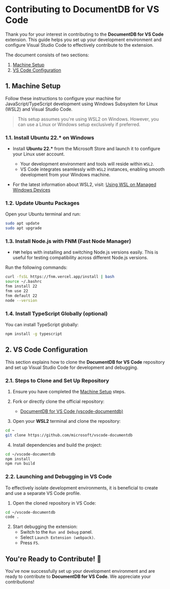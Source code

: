 # Contributing to DocumentDB for VS Code

Thank you for your interest in contributing to the **DocumentDB for VS Code** extension. This guide helps you set up your development environment and configure Visual Studio Code to effectively contribute to the extension.

The document consists of two sections:

1. [Machine Setup](#1-machine-setup)
2. [VS Code Configuration](#2-vs-code-configuration)

## 1. Machine Setup

Follow these instructions to configure your machine for JavaScript/TypeScript development using Windows Subsystem for Linux (WSL2) and Visual Studio Code.

> This setup assumes you're using WSL2 on Windows. However, you can use a Linux or Windows setup exclusively if preferred.

### 1.1. Install Ubuntu 22.\* on Windows

- Install **Ubuntu 22.\*** from the Microsoft Store and launch it to configure your Linux user account.

  - Your development environment and tools will reside within `WSL2`.
  - VS Code integrates seamlessly with `WSL2` instances, enabling smooth development from your Windows machine.

- For the latest information about WSL2, visit: [Using WSL on Managed Windows Devices](https://microsoft.sharepoint.com/sites/DeviceExperience/SitePages/Device%20Experience%20-%20Linux%20-%20Apps.aspx#using-wsl-on-managed-windows-devices)

### 1.2. Update Ubuntu Packages

Open your Ubuntu terminal and run:

```bash
sudo apt update
sudo apt upgrade
```

### 1.3. Install Node.js with FNM (Fast Node Manager)

- `FNM` helps with installing and switching Node.js versions easily. This is useful for testing compatibility across different Node.js versions.

Run the following commands:

```bash
curl -fsSL https://fnm.vercel.app/install | bash
source ~/.bashrc
fnm install 22
fnm use 22
fnm default 22
node --version
```

### 1.4. Install TypeScript Globally (optional)

You can install TypeScript globally:

```bash
npm install -g typescript
```

## 2. VS Code Configuration

This section explains how to clone the **DocumentDB for VS Code** repository and set up Visual Studio Code for development and debugging.

### 2.1. Steps to Clone and Set Up Repository

1. Ensure you have completed the [Machine Setup](#1-machine-setup) steps.

2. Fork or directly clone the official repository:

   - [DocumentDB for VS Code (vscode-documentdb)](https://github.com/microsoft/vscode-documentdb)

3. Open your **WSL2** terminal and clone the repository:

```bash
cd ~
git clone https://github.com/microsoft/vscode-documentdb
```

4. Install dependencies and build the project:

```bash
cd ~/vscode-documentdb
npm install
npm run build
```

### 2.2. Launching and Debugging in VS Code

To effectively isolate development environments, it is beneficial to create and use a separate VS Code profile.

1. Open the cloned repository in VS Code:

```bash
cd ~/vscode-documentdb
code .
```

2. Start debugging the extension:
   - Switch to the `Run and Debug` panel.
   - Select `Launch Extension (webpack)`.
   - Press `F5`.

## You're Ready to Contribute! 🎉

You've now successfully set up your development environment and are ready to contribute to **DocumentDB for VS Code**. We appreciate your contributions!
